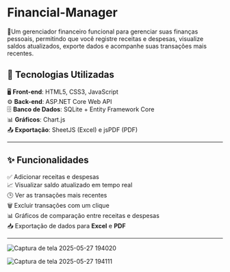 # Financial-Manager
🧾Um gerenciador financeiro funcional para gerenciar suas finanças pessoais, permitindo que você registre receitas e despesas, visualize saldos atualizados, exporte dados e acompanhe suas transações mais recentes.

## 🔧 Tecnologias Utilizadas

🖥 **Front-end**: HTML5, CSS3, JavaScript  
⚙️ **Back-end**: ASP.NET Core Web API  
🗄️ **Banco de Dados**: SQLite + Entity Framework Core  
📊 **Gráficos**: Chart.js  
📤 **Exportação**: SheetJS (Excel) e jsPDF (PDF)

<hr>

## ✨ Funcionalidades

✅ Adicionar receitas e despesas  
📈 Visualizar saldo atualizado em tempo real  
🕒 Ver as transações mais recentes  
🗑 Excluir transações com um clique  
📊 Gráficos de comparação entre receitas e despesas  
📥 Exportação de dados para **Excel** e **PDF**

<hr>

![Captura de tela 2025-05-27 194020](https://github.com/user-attachments/assets/1452043c-8e55-43d6-b426-ce257052640c)

![Captura de tela 2025-05-27 194111](https://github.com/user-attachments/assets/95fb5078-4a99-40d5-8412-26bac05a7332)
